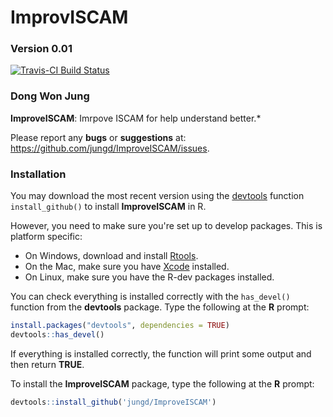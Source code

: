 ImprovISCAM
========

### Version 0.01

[![Travis-CI Build Status](https://travis-ci.org/jungd/ImproveISCAM.svg?branch=master)](https://travis-ci.org/jungd/ImproveISCAM)


### Dong Won Jung

**ImproveISCAM**: Imrpove ISCAM for help understand better.*

Please report any **bugs** or **suggestions** at:
<https://github.com/jungd/ImproveISCAM/issues>.

### Installation

You may download the most recent version using the [devtools](http://github.com/hadley/devtools) function `install_github()` to install **ImproveISCAM** in R.

However, you need to make sure you're set up to develop packages. This is platform specific:

* On Windows, download and install [Rtools](http://http://cran.r-project.org/bin/windows/Rtools/).
* On the Mac, make sure you have [Xcode](https://developer.apple.com/xcode/) installed.
* On Linux, make sure you have the R-dev packages installed.

You can check everything is installed correctly with the `has_devel()` function from the **devtools** package. Type the following at
the **R** prompt:


```r
install.packages("devtools", dependencies = TRUE)
devtools::has_devel()
```

If everything is installed correctly, the function will print some output and then return **TRUE**.

To install the **ImproveISCAM** package, type the following at the **R** prompt:


```r
devtools::install_github('jungd/ImproveISCAM')
```
